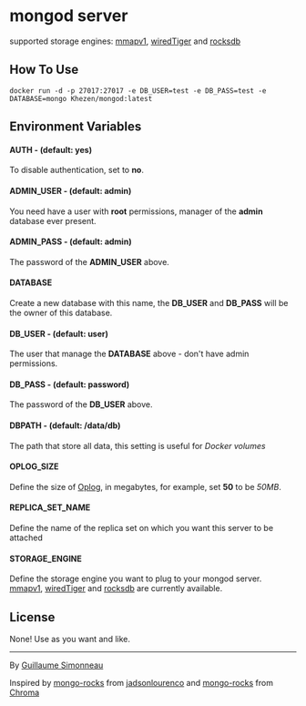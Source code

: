 # mongod server
supported storage engines:
[mmapv1](https://docs.mongodb.com/manual/core/mmapv1/), [wiredTiger](http://www.wiredtiger.com/) and [rocksdb](http://rocksdb.org/)

## How To Use
```
docker run -d -p 27017:27017 -e DB_USER=test -e DB_PASS=test -e DATABASE=mongo Khezen/mongod:latest
```

## Environment Variables

#### AUTH - (default: yes)
To disable authentication, set to **no**.

#### ADMIN_USER - (default: admin)
You need have a user with **root** permissions, manager of the **admin** database ever present.

#### ADMIN_PASS - (default: admin)
The password of the **ADMIN_USER** above.

#### DATABASE
Create a new database with this name, the **DB_USER** and **DB_PASS** will be the owner of this database.

#### DB_USER - (default: user)
The user that manage the **DATABASE** above - don't have admin permissions.

#### DB_PASS - (default: password)
The password of the **DB_USER** above.

#### DBPATH - (default: /data/db)
The path that store all data, this setting is useful for *Docker volumes*

#### OPLOG_SIZE
Define the size of [Oplog](https://docs.mongodb.org/manual/tutorial/change-oplog-size/), in megabytes, for example, set **50** to be *50MB*.

#### REPLICA_SET_NAME
Define the name of the replica set on which you want this server to be attached

#### STORAGE_ENGINE
Define the storage engine you want to plug to your mongod server. [mmapv1](https://docs.mongodb.com/manual/core/mmapv1/), [wiredTiger](http://www.wiredtiger.com/) and [rocksdb](http://rocksdb.org/) are currently available.

## License
None! Use as you want and like.

---

By [Guillaume Simonneau](https://fr.linkedin.com/in/simonneaug)

Inspired by [mongo-rocks](https://github.com/jadsonlourenco/docker-mongo-rocks) from [jadsonlourenco](https://twitter.com/jadsonlourenco)
and  [mongo-rocks](https://github.com/structuresound/docker-mongo-rocks) from [Chroma](https://github.com/structuresound)
